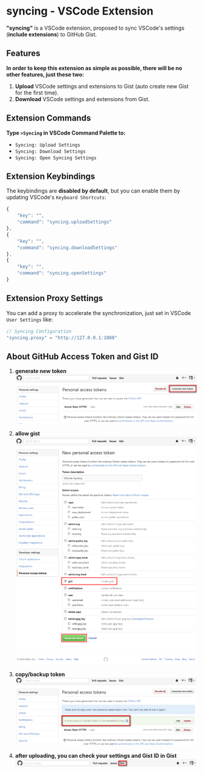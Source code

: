 # syncing - VSCode Extension

**"syncing"** is a VSCode extension, proposed to sync VSCode's settings (**include extensions**) to GitHub Gist.


## Features

**In order to keep this extension as simple as possible, there will be no other features, just these two:**

1. **Upload** VSCode settings and extensions to Gist (auto create new Gist for the first time).
2. **Download** VSCode settings and extensions from Gist.


## Extension Commands

**Type `>Syncing` in VSCode Command Palette to:**

* `Syncing: Upload Settings`
* `Syncing: Download Settings`
* `Syncing: Open Syncing Settings`


## Extension Keybindings

The keybindings are **disabled by default**, but you can enable them by updating VSCode's `Keyboard Shortcuts`:

```javascript
{
    "key": "",
    "command": "syncing.uploadSettings"
},
{
    "key": "",
    "command": "syncing.downloadSettings"
},
{
    "key": "",
    "command": "syncing.openSettings"
}
```

## Extension Proxy Settings

You can add a proxy to accelerate the synchronization, just set in VSCode `User Settings` like:

```javascript
// Syncing Configuration
"syncing.proxy" = "http://127.0.0.1:1080"
```


## About GitHub Access Token and Gist ID

1. **generate new token**
![generate new token](./docs/1.png?raw=true "generate new token")

2. **allow gist**
![allow gist](./docs/2.png?raw=true "allow gist")

3. **copy/backup token**
![copy/backup token](./docs/3.png?raw=true "copy/backup token")

4. **after uploading, you can check your settings and Gist ID in Gist**
![gist](./docs/4.png?raw=true "gist")
